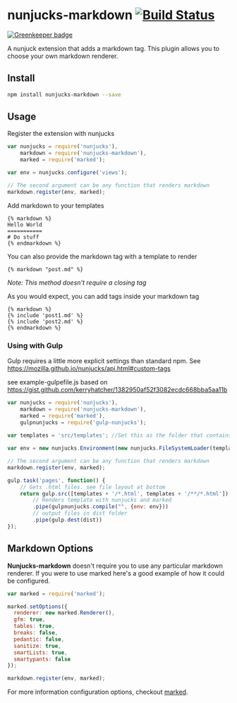 # nunjucks-markdown [![Build Status](https://travis-ci.org/zephraph/nunjucks-markdown.svg)](https://travis-ci.org/zephraph/nunjucks-markdown)

[![Greenkeeper badge](https://badges.greenkeeper.io/zephraph/nunjucks-markdown.svg)](https://greenkeeper.io/)

A nunjuck extension that adds a markdown tag. This plugin allows you to choose your own markdown renderer.

## Install

``` bash
npm install nunjucks-markdown --save
```

## Usage

Register the extension with nunjucks

``` js
var nunjucks = require('nunjucks'),
    markdown = require('nunjucks-markdown'),
    marked = require('marked');

var env = nunjucks.configure('views');

// The second argument can be any function that renders markdown
markdown.register(env, marked);
```

Add markdown to your templates

```
{% markdown %}
Hello World
===========
# Do stuff
{% endmarkdown %}
```

You can also provide the markdown tag with a template to render

```
{% markdown "post.md" %}
```
_Note: This method doesn't require a closing tag_

As you would expect, you can add tags inside your markdown tag
```
{% markdown %}
{% include 'post1.md' %}
{% include 'post2.md' %}
{% endmarkdown %}
```

### Using with Gulp

Gulp requires a little more explicit settings than standard npm. See https://mozilla.github.io/nunjucks/api.html#custom-tags

see example-gulpefile.js based on https://gist.github.com/kerryhatcher/1382950af52f3082ecdc668bba5aa11b

``` js
var nunjucks = require('nunjucks'),
    markdown = require('nunjucks-markdown'),
    marked = require('marked'),
    gulpnunjucks = require('gulp-nunjucks');
    
var templates = 'src/templates'; //Set this as the folder that contains your nunjuck files

var env = new nunjucks.Environment(new nunjucks.FileSystemLoader(templates));

// The second argument can be any function that renders markdown
markdown.register(env, marked);

gulp.task('pages', function() {
    // Gets .html files. see file layout at bottom
    return gulp.src([templates + '/*.html', templates + '/**/*.html'])
        // Renders template with nunjucks and marked
        .pipe(gulpnunjucks.compile("", {env: env}))
        // output files in dist folder
        .pipe(gulp.dest(dist))
});
```


## Markdown Options

**Nunjucks-markdown** doesn't require you to use any particular markdown renderer. If you were to use marked here's a good example of how it could be configured.

``` js
var marked = require('marked');

marked.setOptions({
  renderer: new marked.Renderer(),
  gfm: true,
  tables: true,
  breaks: false,
  pedantic: false,
  sanitize: true,
  smartLists: true,
  smartypants: false
});

markdown.register(env, marked);
```

For more information configuration options, checkout [marked](https://github.com/chjj/marked).

